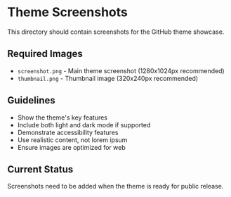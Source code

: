 # Theme Screenshots

This directory should contain screenshots for the GitHub theme showcase.

## Required Images

- `screenshot.png` - Main theme screenshot (1280x1024px recommended)
- `thumbnail.png` - Thumbnail image (320x240px recommended)

## Guidelines

- Show the theme's key features
- Include both light and dark mode if supported
- Demonstrate accessibility features
- Use realistic content, not lorem ipsum
- Ensure images are optimized for web

## Current Status

Screenshots need to be added when the theme is ready for public release.

